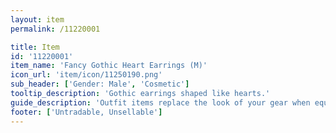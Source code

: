 ```yaml
---
layout: item
permalink: /11220001

title: Item
id: '11220001'
item_name: 'Fancy Gothic Heart Earrings (M)'
icon_url: 'item/icon/11250190.png'
sub_header: ['Gender: Male', 'Cosmetic']
tooltip_description: 'Gothic earrings shaped like hearts.'
guide_description: 'Outfit items replace the look of your gear when equipped.'
footer: ['Untradable, Unsellable']
---
```

